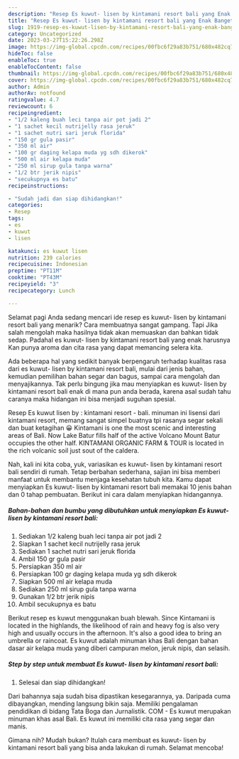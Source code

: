 ```yaml
---
description: "Resep Es kuwut- lisen by kintamani resort bali yang Enak Banget, Buat Buka Puasa Bisa Manjain Lidah"
title: "Resep Es kuwut- lisen by kintamani resort bali yang Enak Banget, Buat Buka Puasa Bisa Manjain Lidah"
slug: 1919-resep-es-kuwut-lisen-by-kintamani-resort-bali-yang-enak-banget-buat-buka-puasa-bisa-manjain-lidah
category: Uncategorized
date: 2023-03-27T15:22:26.298Z
image: https://img-global.cpcdn.com/recipes/00fbc6f29a83b751/680x482cq70/es-kuwut-lisen-by-kintamani-resort-bali-foto-resep-utama.jpg
hideToc: false
enableToc: true
enableTocContent: false
thumbnail: https://img-global.cpcdn.com/recipes/00fbc6f29a83b751/680x482cq70/es-kuwut-lisen-by-kintamani-resort-bali-foto-resep-utama.jpg
cover: https://img-global.cpcdn.com/recipes/00fbc6f29a83b751/680x482cq70/es-kuwut-lisen-by-kintamani-resort-bali-foto-resep-utama.jpg
author: Admin
authorAv: notfound
ratingvalue: 4.7
reviewcount: 6
recipeingredient:
- "1/2 kaleng buah leci tanpa air pot jadi 2"
- "1 sachet kecil nutrijelly rasa jeruk"
- "1 sachet nutri sari jeruk florida"
- "150 gr gula pasir"
- "350 ml air"
- "100 gr daging kelapa muda yg sdh dikerok"
- "500 ml air kelapa muda"
- "250 ml sirup gula tanpa warna"
- "1/2 btr jerik nipis"
- "secukupnya es batu"
recipeinstructions:

- "Sudah jadi dan siap dihidangkan!"
categories:
- Resep
tags:
- es
- kuwut
- lisen

katakunci: es kuwut lisen 
nutrition: 239 calories
recipecuisine: Indonesian
preptime: "PT11M"
cooktime: "PT43M"
recipeyield: "3"
recipecategory: Lunch

---
```



Selamat pagi Anda sedang mencari ide resep es kuwut- lisen by kintamani resort bali yang menarik? Cara membuatnya sangat gampang. Tapi Jika salah mengolah maka hasilnya tidak akan memuaskan dan bahkan tidak sedap. Padahal es kuwut- lisen by kintamani resort bali yang enak harusnya Kan punya aroma dan cita rasa yang dapat memancing selera kita.


Ada beberapa hal yang sedikit banyak berpengaruh terhadap kualitas rasa dari es kuwut- lisen by kintamani resort bali, mulai dari jenis bahan, kemudian pemilihan bahan segar dan bagus, sampai cara mengolah dan menyajikannya. Tak perlu bingung jika mau menyiapkan es kuwut- lisen by kintamani resort bali enak di mana pun anda berada, karena asal sudah tahu caranya maka hidangan ini bisa menjadi suguhan spesial.

Resep Es kuwut lisen by : kintamani resort - bali. minuman ini lisensi dari kintamani resort, memang sangat simpel buatnya tpì rasanya segar sekali dan buat ketagihan 😀 Kintamani is one the most scenic and interesting areas of Bali. Now Lake Batur fills half of the active Volcano Mount Batur occupies the other half. KINTAMANI ORGANIC FARM &amp; TOUR is located in the rich volcanic soil just sout of the caldera.


Nah, kali ini kita coba, yuk, variasikan es kuwut- lisen by kintamani resort bali sendiri di rumah. Tetap berbahan sederhana, sajian ini bisa memberi manfaat untuk membantu menjaga kesehatan tubuh kita. Kamu dapat menyiapkan Es kuwut- lisen by kintamani resort bali memakai 10 jenis bahan dan 0 tahap pembuatan. Berikut ini cara dalam menyiapkan hidangannya.

<!--inarticleads1-->

##### Bahan-bahan dan bumbu yang dibutuhkan untuk menyiapkan Es kuwut- lisen by kintamani resort bali:

1. Sediakan 1/2 kaleng buah leci tanpa air pot jadi 2
1. Siapkan 1 sachet kecil nutrijelly rasa jeruk
1. Sediakan 1 sachet nutri sari jeruk florida
1. Ambil 150 gr gula pasir
1. Persiapkan 350 ml air
1. Persiapkan 100 gr daging kelapa muda yg sdh dikerok
1. Siapkan 500 ml air kelapa muda
1. Sediakan 250 ml sirup gula tanpa warna
1. Gunakan 1/2 btr jerik nipis
1. Ambil secukupnya es batu


Berikut resep es kuwut menggunakan buah blewah. Since Kintamani is located in the highlands, the likelihood of rain and heavy fog is also very high and usually occurs in the afternoon. It&#39;s also a good idea to bring an umbrella or raincoat. Es kuwut adalah minuman khas Bali dengan bahan dasar air kelapa muda yang diberi campuran melon, jeruk nipis, dan selasih. 

<!--inarticleads2-->

##### Step by step untuk membuat Es kuwut- lisen by kintamani resort bali:


1. Selesai dan siap dihidangkan!

Dari bahannya saja sudah bisa dipastikan kesegarannya, ya. Daripada cuma dibayangkan, mending langsung bikin saja. Memiliki pengalaman pendidikan di bidang Tata Boga dan Jurnalistik. COM - Es kuwut merupakan minuman khas asal Bali. Es kuwut ini memiliki cita rasa yang segar dan manis. 

Gimana nih? Mudah bukan? Itulah cara membuat es kuwut- lisen by kintamani resort bali yang bisa anda lakukan di rumah. Selamat mencoba!
